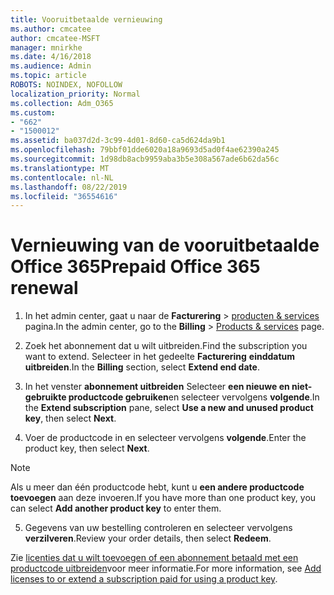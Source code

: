 ```yaml
---
title: Vooruitbetaalde vernieuwing
ms.author: cmcatee
author: cmcatee-MSFT
manager: mnirkhe
ms.date: 4/16/2018
ms.audience: Admin
ms.topic: article
ROBOTS: NOINDEX, NOFOLLOW
localization_priority: Normal
ms.collection: Adm_O365
ms.custom:
- "662"
- "1500012"
ms.assetid: ba037d2d-3c99-4d01-8d60-ca5d624da9b1
ms.openlocfilehash: 79bbf01dde6020a18a9693d5ad0f4ae62390a245
ms.sourcegitcommit: 1d98db8acb9959aba3b5e308a567ade6b62da56c
ms.translationtype: MT
ms.contentlocale: nl-NL
ms.lasthandoff: 08/22/2019
ms.locfileid: "36554616"
---
```

# <a name="prepaid-office-365-renewal"></a><span data-ttu-id="99210-102">Vernieuwing van de vooruitbetaalde Office 365</span><span class="sxs-lookup"><span data-stu-id="99210-102">Prepaid Office 365 renewal</span></span>

1. <span data-ttu-id="99210-103">In het admin center, gaat u naar de **Facturering** \> [producten & services](https://go.microsoft.com/fwlink/p/?linkid=842054) pagina.</span><span class="sxs-lookup"><span data-stu-id="99210-103">In the admin center, go to the **Billing** \> [Products & services](https://go.microsoft.com/fwlink/p/?linkid=842054) page.</span></span>

2. <span data-ttu-id="99210-104">Zoek het abonnement dat u wilt uitbreiden.</span><span class="sxs-lookup"><span data-stu-id="99210-104">Find the subscription you want to extend.</span></span> <span data-ttu-id="99210-105">Selecteer in het gedeelte **Facturering** **einddatum uitbreiden**.</span><span class="sxs-lookup"><span data-stu-id="99210-105">In the **Billing** section, select **Extend end date**.</span></span>

3. <span data-ttu-id="99210-106">In het venster **abonnement uitbreiden** Selecteer **een nieuwe en niet-gebruikte productcode gebruiken**en selecteer vervolgens **volgende**.</span><span class="sxs-lookup"><span data-stu-id="99210-106">In the **Extend subscription** pane, select **Use a new and unused product key**, then select **Next**.</span></span>

4. <span data-ttu-id="99210-107">Voer de productcode in en selecteer vervolgens **volgende**.</span><span class="sxs-lookup"><span data-stu-id="99210-107">Enter the product key, then select **Next**.</span></span>

> [!NOTE]
> <span data-ttu-id="99210-108">Als u meer dan één productcode hebt, kunt u **een andere productcode toevoegen** aan deze invoeren.</span><span class="sxs-lookup"><span data-stu-id="99210-108">If you have more than one product key, you can select **Add another product key** to enter them.</span></span>

5. <span data-ttu-id="99210-109">Gegevens van uw bestelling controleren en selecteer vervolgens **verzilveren**.</span><span class="sxs-lookup"><span data-stu-id="99210-109">Review your order details, then select **Redeem**.</span></span>

<span data-ttu-id="99210-110">Zie [licenties dat u wilt toevoegen of een abonnement betaald met een productcode uitbreiden](https://docs.microsoft.com/office365/admin/misc/add-licenses-using-product-key)voor meer informatie.</span><span class="sxs-lookup"><span data-stu-id="99210-110">For more information, see [Add licenses to or extend a subscription paid for using a product key](https://docs.microsoft.com/office365/admin/misc/add-licenses-using-product-key).</span></span>